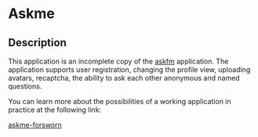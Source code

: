 # Askme

## Description

This application is an incomplete copy of the [askfm](https://ask.fm/) application. The application supports user registration, changing the profile view, uploading avatars, recaptcha, the ability to ask each other anonymous and named questions.

You can learn more about the possibilities of a working application in practice at the following link:

[askme-forsworn](https://askme-forsworn24.herokuapp.com/)


